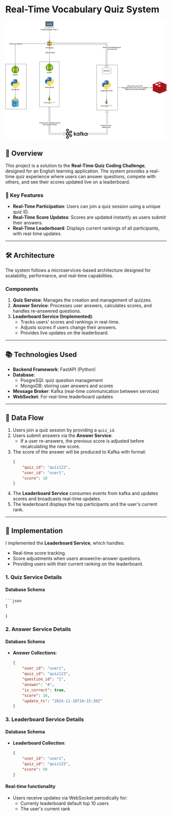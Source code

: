 # Real-Time Vocabulary Quiz System
![Real-Time Vocabulary Quiz System](./online-quiz.drawio.png)

## 📌 Overview
This project is a solution to the **Real-Time Quiz Coding Challenge**, designed for an English learning application. The system provides a real-time quiz experience where users can answer questions, compete with others, and see their scores updated live on a leaderboard.

### 🔑 Key Features
- **Real-Time Participation**: Users can join a quiz session using a unique quiz ID.
- **Real-Time Score Updates**: Scores are updated instantly as users submit their answers.
- **Real-Time Leaderboard**: Displays current rankings of all participants, with real-time updates.

---

## 🛠️ Architecture
The system follows a microservices-based architecture designed for scalability, performance, and real-time capabilities.

### **Components**
1. **Quiz Service**: Manages the creation and management of quizzes.
3. **Answer Service**: Processes user answers, calculates scores, and handles re-answered questions.
4. **Leaderboard Service (Implemented)**: 
   - Tracks users' scores and rankings in real-time.
   - Adjusts scores if users change their answers.
   - Provides live updates on the leaderboard.

---

## 📚 Technologies Used
- **Backend Framework**: FastAPI (Python)
- **Database**: 
    - PosgreSQl: quiz question management
    - MongoDB: storing user answers and scores
- **Message Broker**: Kafka (real-time communication between services)
- **WebSocket**: For real-time leaderboard updates

---

## 🔄 Data Flow
1. Users join a quiz session by providing a `quiz_id`.
2. Users submit answers via the **Answer Service**:
   - If a user re-answers, the previous score is adjusted before recalculating the new score.
3. The score of the answer will be produced to Kafka with format:
    ```json
    {
        "quiz_id": "quiz123",
        "user_id": "user1",
        "score": 10
    }
4. The **Leaderboard Service** consumes events from kafka and updates scores and broadcasts real-time updates.
5. The leaderboard displays the top participants and the user's current rank.

---

## 🚀 Implementation
I implemented the **Leaderboard Service**, which handles:
- Real-time score tracking.
- Score adjustments when users answer/re-answer questions.
- Providing users with their current ranking on the leaderboard.

### **1. Quiz Service Details**
#### Database Schema
    ```json
    {

    }
### **2. Answer Service Details**
#### Databaes Schema
- **Answer Collections**:
    ```json
    {
        "user_id": "user1",
        "quiz_id": "quiz123",
        "question_id": "1",
        "answer": "A",
        "is_correct": true,
        "score": 10,
        "update_ts": "2024-11-10T10:15:30Z"
    }
### **3. Leaderboard Service Details**
#### Database Schema
- **Leaderboard Collection**:
    ```json
    {
        "user_id": "user1",
        "quiz_id": "quiz123",
        "score": 50
    }
#### Real-time functionality
- Users receive updates via WebSocket periodically for:
    - Currenly leaderboard default top 10 users
    - The user's current rank
